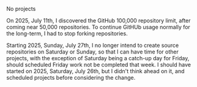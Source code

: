 No projects

On 2025, July 11th, I discovered the GitHub 100,000 repository limit, after coming near 50,000 repositories. To continue GitHUb usage normally for the long-term, I had to stop forking repositories.

Starting 2025, Sunday, July 27th, I no longer intend to create source repositories on Saturday or Sunday, so that I can have time for other projects, with the exception of Saturday being a catch-up day for Friday, should scheduled Friday work not be completed that week. I should have started on 2025, Saturday, July 26th, but I didn't think ahead on it, and scheduled projects before considering the change.

